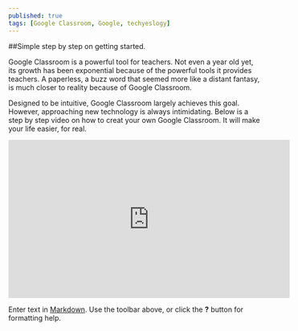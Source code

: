 ```yaml
---
published: true
tags: [Google Classroom, Google, techyeslogy]
---
```


##Simple step by step on getting started.

Google Classroom is a powerful tool for teachers. Not even a year old yet, its growth has been exponential because of the powerful tools it provides teachers. A paperless, a buzz word that seemed more like a distant fantasy, is much closer to reality because of Google Classroom.

Designed to be intuitive, Google Classroom largely achieves this goal. However, approaching new technology is always intimidating. Below is a step by step video on how to creat your own Google Classroom. It will make your life easier, for real.

<iframe width="560" height="315" src="https://www.youtube.com/embed/Qa4zPYIQZCo?list=PLDnxb3dCCL4z0TklTDjhLHBo3cZ3pKN20" frameborder="0" allowfullscreen></iframe>

Enter text in [Markdown](http://daringfireball.net/projects/markdown/). Use the toolbar above, or click the **?** button for formatting help.
